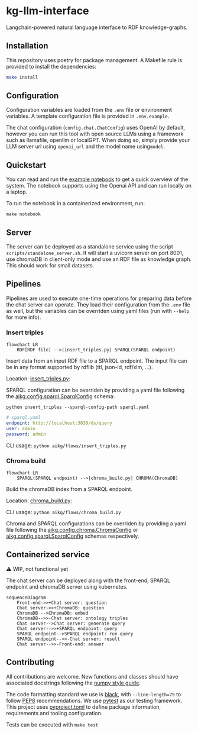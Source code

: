 # kg-llm-interface
Langchain-powered natural language interface to RDF knowledge-graphs.

## Installation

This repository uses poetry for package management. A Makefile rule is provided to install the dependencies:

```bash
make install
```

## Configuration

Configuration variables are loaded from the `.env` file or environment variables. A template configuration file is provided in `.env.example`.

The chat configuration (`config.chat.ChatConfig`) uses OpenAI by default, however you can run this tool with open source LLMs using a framework such as llamafile, openllm or localGPT. When doing so, simply provide your LLM server url using `openai_url` and the model name using`model`.


## Quickstart

You can read and run the [example notebook](aikg/notebooks/nl_sparql.ipynb) to get a quick overview of the system.
The notebook supports using the Openai API and can run locally on a laptop.

To run the notebook in a containerized environment, run:

`make notebook`

## Server

The server can be deployed as a standalone service using the script `scripts/standalone_server.sh`. It will start a uvicorn server on port 8001, use chromaDB in client-only mode and use an RDF file as knowledge graph. This should work for small datasets.


## Pipelines

Pipelines are used to execute one-time operations for preparing data before the chat server can operate. They load their configuration from the `.env` file as well, but the variables can be overriden using yaml files (run with `--help` for more info).

### Insert triples

```mermaid
flowchart LR
    RDF[RDF file] -->|insert_triples.py| SPARQL(SPARQL endpoint)
```

Insert data from an input RDF file to a SPARQL endpoint. The input file can be in any format supported by rdflib (ttl, json-ld, rdf/xlm, ...).

Location: [insert_triples.py](aikg/flows/insert_triples.py):

SPARQL configuration can be overriden by providing a yaml file following the [aikg.config.sparql.SparqlConfig](aikg/config/sparql.py) schema:

`python insert_triples --sparql-config-path sparql.yaml`

```yaml
# sparql.yaml
endpoint: http://localhost:3030/ds/query
user: admin
password: admin
```

CLI usage: `python aikg/flows/insert_triples.py`

### Chroma build

```mermaid
flowchart LR
    SPARQL(SPARQL endpoint) -->|chroma_build.py| CHROMA(ChromaDB)
```

Build the chromaDB index from a SPARQL endpoint.

Location: [chroma_build.py](aikg/flows/chroma_build.py):

CLI usage: `python aikg/flows/chroma_build.py`

Chroma and SPARQL configurations can be overriden by providing a yaml file following the [aikg.config.chroma.ChromaConfig](aikg/config/chroma.py) or [aikg.config.sparql.SparqlConfig](aikg/config/sparql.py) schemas respectively.


## Containerized service

:warning: WIP, not functional yet

The chat server can be deployed along with the front-end, SPARQL endpoint and chromaDB server using kubernetes.

```mermaid
sequenceDiagram
    Front-end->>+Chat server: question
    Chat server->>+ChromaDB: question
    ChromaDB -->ChromaDB: embed
    ChromaDB-->>-Chat server: ontology triples
    Chat server-->Chat server: generate query
    Chat server-->>+SPARQL endpoint: query
    SPARQL endpoint-->SPARQL endpoint: run query
    SPARQL endpoint-->>-Chat server: result
    Chat server-->>-Front-end: answer
```

## Contributing

All contributions are welcome. New functions and classes should have associated docstrings following the [numpy style guide](https://numpydoc.readthedocs.io/en/latest/format.html).

The code formatting standard we use is [black](https://github.com/psf/black), with `--line-length=79` to follow [PEP8](https://peps.python.org/pep-0008/) recommendations. We use [pytest](https://docs.pytest.org/en/7.2.x/) as our testing framework. This project uses [pyproject.toml](https://pip.pypa.io/en/stable/reference/build-system/pyproject-toml/) to define package information, requirements and tooling configuration.

Tests can be executed with `make test`
